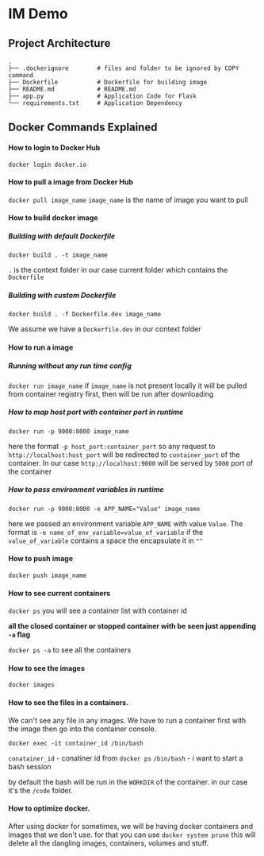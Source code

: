 # IM Demo

## Project Architecture

```
.
├── .dockerignore        # files and folder to be ignored by COPY command
├── Dockerfile           # Dockerfile for building image
├── README.md            # README.md
├── app.py               # Application Code for Flask
└── requirements.txt     # Application Dependency
```


## Docker Commands Explained

#### How to login to Docker Hub
`docker login docker.io`

#### How to pull a image from Docker Hub
`docker pull image_name`
`image_name` is the name of image you want to pull


#### How to build docker image

##### Building with default Dockerfile
`docker build . -t image_name`

`.` is the context folder in our case current folder which contains the `Dockerfile`

##### Building with custom Dockerfile

`docker build . -f Dockerfile.dev image_name`

We assume we have a `Dockerfile.dev` in our context folder



#### How to run a image

##### Running without any run time config 
`docker run image_name`
if `image_name` is not present locally it will be pulled from container registry first, then will be run after downloading

##### How to map host port with container port in runtime
`docker run -p 9000:8000 image_name`

here the format `-p host_port:container_port` so any request to `http://localhost:host_port` will be redirected to `container_port` of the container. In our case `http://localhost:9000` will be served by `5000` port of the container


##### How to pass environment variables in runtime
`docker run -p 9000:8000 -e APP_NAME="Value" image_name`

here we passed an environment variable `APP_NAME` with value `Value`. The format is `-e name_of_env_variable=value_of_variable` if the `value_of_variable` contains a space the encapsulate it in `""`


#### How to push image
`docker push image_name`


#### How to see current containers
`docker ps`
you will see  a container list with container id

**all the closed container or stopped container with be seen just appending `-a` flag** 

`docker ps -a` to see all the containers


#### How to see the images
`docker images` 


#### How to see the files in a containers.

We can't see any file in any images. We have to run a container first  with the image then go into the container console.

`docker exec -it container_id /bin/bash`


`conatainer_id` - conatiner id from `docker ps`
`/bin/bash` - i want to start a bash session

by default the bash will be run in the `WORKDIR` of the container. in our case it's the `/code` folder.


#### How to optimize docker.
After using docker for sometimes, we will be having docker containers and images that we don't use. for that you can use
`docker system prune` this will delete all the dangling images, containers, volumes and stuff.
